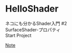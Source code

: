 # HelloShader

ネコにも分かるShader入門 #2 <br>
SurfaceShader-プロパティ <br>
Start Project<br>

[Note](https://note.com/dreamo/n/n36c634946954 "Note")

